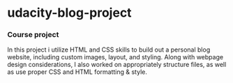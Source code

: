# udacity-blog-project

### Course project
 
In this project i utilize HTML and CSS skills to build out a personal blog website, including custom images, layout, and styling. 
Along with webpage design considerations, I also worked on appropriately structure files, as well as use proper CSS and HTML formatting & style.
